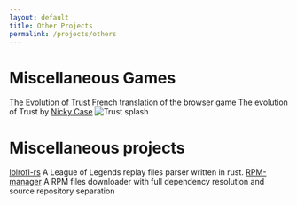 ```yaml
---
layout: default
title: Other Projects
permalink: /projects/others
---
```


# Miscellaneous Games

<dyntable>
    <cell>
        <a href="https://ayowel.github.io/trust/"><heading>The Evolution of Trust</heading></a>
        French translation of the browser game The evolution of Trust by <a href="https://github.com/ncase/">Nicky Case</a>
        <img title="Trust splash" src="https://i.imgur.com/kde760y.png" />
    </cell>
</dyntable>

# Miscellaneous projects

<dyntable>
    <cell>
        <a href="https://github.com/Ayowel/lolrofl-rs"><heading>lolrofl-rs</heading></a>
        A League of Legends replay files parser written in rust.
    </cell><cell>
        <a href="https://github.com/Ayowel/rpm-manager"><heading>RPM-manager</heading></a>
        A RPM files downloader with full dependency resolution and source repository separation
    </cell>
</dyntable>
